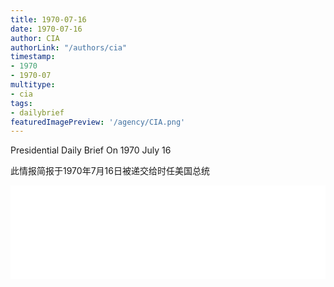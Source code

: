 ```yaml
---
title: 1970-07-16
date: 1970-07-16
author: CIA 
authorLink: "/authors/cia"
timestamp: 
- 1970
- 1970-07
multitype: 
- cia
tags: 
- dailybrief
featuredImagePreview: '/agency/CIA.png'
---
```



Presidential Daily Brief On 1970 July 16

此情报简报于1970年7月16日被递交给时任美国总统

<!--more-->





<div id="over" style="width:100%; overflow:hidden"> <iframe id="sFrame" name="sFrame" frameborder="no" border="0"  allowfullscreen marginwidth="0" scrolling="no" src = " /CIA/1970-07-16.html "  style = " position:absulute; width: 806px; top: 300;" > </iframe> </div>